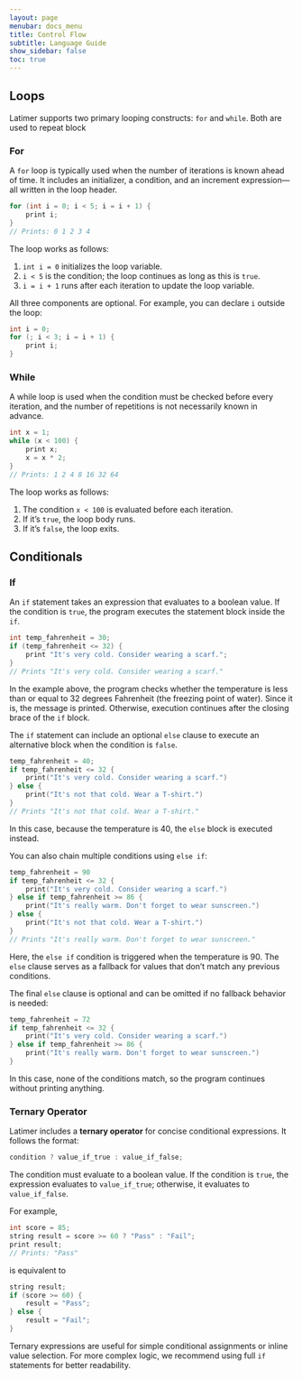 ```yaml
---
layout: page
menubar: docs_menu
title: Control Flow
subtitle: Language Guide
show_sidebar: false
toc: true
---
```


## Loops

Latimer supports two primary looping constructs: `for` and `while`. Both are used to repeat block

### For

A `for` loop is typically used when the number of iterations is known ahead of time. It includes an initializer, a condition, and an increment expression—all written in the loop header.

```cpp
for (int i = 0; i < 5; i = i + 1) {
    print i;
}
// Prints: 0 1 2 3 4
```

The loop works as follows:
1. `int i = 0` initializes the loop variable.
2. `i < 5` is the condition; the loop continues as long as this is `true`.
3. `i = i + 1` runs after each iteration to update the loop variable.

All three components are optional. For example, you can declare `i` outside the loop:

```cpp
int i = 0;
for (; i < 3; i = i + 1) {
    print i;
}
```

### While

A while loop is used when the condition must be checked before every iteration, and the number of repetitions is not necessarily known in advance.

```cpp
int x = 1;
while (x < 100) {
    print x;
    x = x * 2;
}
// Prints: 1 2 4 8 16 32 64
```

The loop works as follows:
1. The condition `x < 100` is evaluated before each iteration.
2. If it’s `true`, the loop body runs.
3. If it’s `false`, the loop exits.

## Conditionals

### If

An `if` statement takes an expression that evaluates to a boolean value. If the condition is `true`, the program executes the statement block inside the `if`.

```cpp
int temp_fahrenheit = 30;
if (temp_fahrenheit <= 32) {
    print "It's very cold. Consider wearing a scarf.";
}
// Prints "It's very cold. Consider wearing a scarf."
```

In the example above, the program checks whether the temperature is less than or equal to 32 degrees Fahrenheit (the freezing point of water). Since it is, the message is printed. Otherwise, execution continues after the closing brace of the `if` block.

The `if` statement can include an optional `else` clause to execute an alternative block when the condition is `false`.

```cpp
temp_fahrenheit = 40;
if temp_fahrenheit <= 32 {
    print("It's very cold. Consider wearing a scarf.")
} else {
    print("It's not that cold. Wear a T-shirt.")
}
// Prints "It's not that cold. Wear a T-shirt."
```

In this case, because the temperature is 40, the `else` block is executed instead.

You can also chain multiple conditions using `else if`:

```cpp
temp_fahrenheit = 90
if temp_fahrenheit <= 32 {
    print("It's very cold. Consider wearing a scarf.")
} else if temp_fahrenheit >= 86 {
    print("It's really warm. Don't forget to wear sunscreen.")
} else {
    print("It's not that cold. Wear a T-shirt.")
}
// Prints "It's really warm. Don't forget to wear sunscreen."
```

Here, the `else if` condition is triggered when the temperature is 90. The `else` clause serves as a fallback for values that don’t match any previous conditions.

The final `else` clause is optional and can be omitted if no fallback behavior is needed:

```cpp
temp_fahrenheit = 72
if temp_fahrenheit <= 32 {
    print("It's very cold. Consider wearing a scarf.")
} else if temp_fahrenheit >= 86 {
    print("It's really warm. Don't forget to wear sunscreen.")
}
```

In this case, none of the conditions match, so the program continues without printing anything.

### Ternary Operator

Latimer includes a **ternary operator** for concise conditional expressions. It follows the format:

```cpp
condition ? value_if_true : value_if_false;
```

The condition must evaluate to a boolean value. If the condition is `true`, the expression evaluates to `value_if_true`; otherwise, it evaluates to `value_if_false`.

For example,

```cpp
int score = 85;
string result = score >= 60 ? "Pass" : "Fail";
print result;
// Prints: "Pass"
```

is equivalent to

```cpp
string result;
if (score >= 60) {
    result = "Pass";
} else {
    result = "Fail";
}
```

Ternary expressions are useful for simple conditional assignments or inline value selection. For more complex logic, we recommend using full `if` statements for better readability.